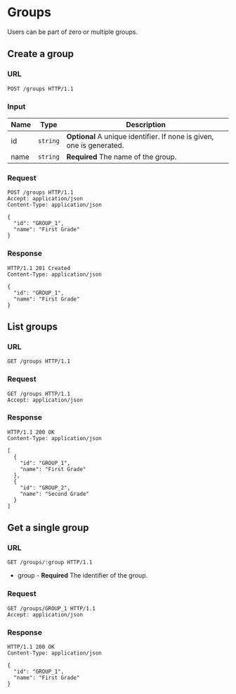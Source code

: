 # Groups

Users can be part of zero or multiple groups.

## Create a group

### URL

```http
POST /groups HTTP/1.1
```

### Input

Name         | Type       | Description
-------------|------------|------------
id           | `string`   | **Optional** A unique identifier. If none is given, one is generated.
name         | `string`   | **Required** The name of the group.

### Request

```http
POST /groups HTTP/1.1
Accept: application/json
Content-Type: application/json

{
  "id": "GROUP_1",
  "name": "First Grade"
}
```

### Response

```http
HTTP/1.1 201 Created
Content-Type: application/json

{
  "id": "GROUP_1",
  "name": "First Grade"
}
```


## List groups

### URL

```http
GET /groups HTTP/1.1
```

### Request

```http
GET /groups HTTP/1.1
Accept: application/json
```

### Response

```http
HTTP/1.1 200 OK
Content-Type: application/json

[
  {
    "id": "GROUP_1",
    "name": "First Grade"
  },
  {
    "id": "GROUP_2",
    "name": "Second Grade"
  }
]
```


## Get a single group

### URL

```http
GET /groups/:group HTTP/1.1
```

* group - **Required** The identifier of the group.

### Request

```http
GET /groups/GROUP_1 HTTP/1.1
Accept: application/json
```

### Response

```http
HTTP/1.1 200 OK
Content-Type: application/json

{
  "id": "GROUP_1",
  "name": "First Grade"
}
```
